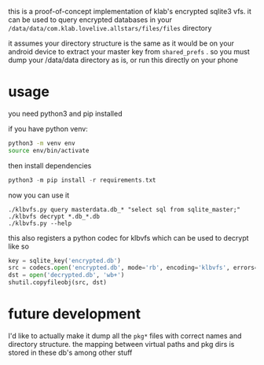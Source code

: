 this is a proof-of-concept implementation of klab's encrypted sqlite3 vfs.
it can be used to query encrypted databases in your
`/data/data/com.klab.lovelive.allstars/files/files` directory

it assumes your directory structure is the same as it would be on your
android device to extract your master key from `shared_prefs` . so you
must dump your /data/data directory as is, or run this directly on your
phone

# usage
you need python3 and pip installed

if you have python venv:

```sh
python3 -m venv env
source env/bin/activate
```

then install dependencies

```c
python3 -m pip install -r requirements.txt
```

now you can use it

```
./klbvfs.py query masterdata.db_* "select sql from sqlite_master;"
./klbvfs decrypt *.db_*.db
./klbvfs.py --help
```

this also registers a python codec for klbvfs which can be used to decrypt
like so

```python
key = sqlite_key('encrypted.db')
src = codecs.open('encrypted.db', mode='rb', encoding='klbvfs', errors=key)
dst = open('decrypted.db', 'wb+')
shutil.copyfileobj(src, dst)
```

# future development
I'd like to actually make it dump all the `pkg*` files with correct names
and directory structure. the mapping between virtual paths and pkg dirs
is stored in these db's among other stuff

